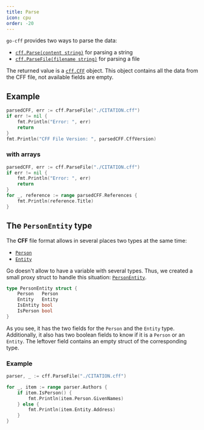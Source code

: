 ```yaml
---
title: Parse
icon: cpu
order: -20
---
```


`go-cff` provides two ways to parse the data:
* [`cff.Parse(content string)`](https://pkg.go.dev/github.com/alexander-lindner/go-cff#Parse) for parsing a string
* [`cff.ParseFile(filename string)`](https://pkg.go.dev/github.com/alexander-lindner/go-cff#ParseFile) for parsing a file

The returned value is a [`cff.CFF`](https://pkg.go.dev/github.com/alexander-lindner/go-cff#Cff) object.
This object contains all the data from the CFF file, not available fields are empty.

## Example

```go
parsedCFF, err := cff.ParseFile("./CITATION.cff")
if err != nil {
    fmt.Println("Error: ", err)
    return
}
fmt.Println("CFF File Version: ", parsedCFF.CffVersion)
```

### with arrays

```go
parsedCFF, err := cff.ParseFile("./CITATION.cff")
if err != nil {
    fmt.Println("Error: ", err)
    return
}
for _, reference := range parsedCFF.References {
    fmt.Println(reference.Title)
}
```

## The `PersonEntity` type

The **CFF** file format allows in several places two types at the same time:
* [`Person`](https://pkg.go.dev/github.com/alexander-lindner/go-cff#Person)
* [`Entity`](https://pkg.go.dev/github.com/alexander-lindner/go-cff#Entity)

Go doesn't allow to have a variable with several types.
Thus, we created a small proxy struct to handle this situation: [`PersonEntity`](https://pkg.go.dev/github.com/alexander-lindner/go-cff#PersonEntity).
```go
type PersonEntity struct {
	Person   Person
	Entity   Entity
	IsEntity bool
	IsPerson bool
}
```
As you see, it has the two fields for the `Person` and the `Entity` type.
Additionally, it also has two boolean fields to know if it is a `Person` or an `Entity`.
The leftover field contains an empty struct of the corresponding type.

### Example
```go
parser, _ := cff.ParseFile("./CITATION.cff")

for _, item := range parser.Authors {
    if item.IsPerson() {
        fmt.Println(item.Person.GivenNames)
    } else {
        fmt.Println(item.Entity.Address)
    }
}
```